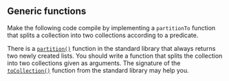 ## Generic functions

Make the following code compile by implementing a `partitionTo` function that splits
a collection into two collections according to a predicate.

There is a [`partition()`](http://kotlinlang.org/api/latest/jvm/stdlib/kotlin/partition.html)
function in the standard library that always returns two newly created lists.
You should write a function that splits the collection into two collections given as arguments.
The signature of the
[`toCollection()`](http://kotlinlang.org/api/latest/jvm/stdlib/kotlin/to-collection.html)
 function from the standard library may help you.